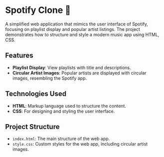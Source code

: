 # Spotify Clone 🎵

A simplified web application that mimics the user interface of Spotify, focusing on playlist display and popular artist listings. The project demonstrates how to structure and style a modern music app using HTML, CSS.

## Features
- **Playlist Display**: View playlists with title and descriptions.
- **Circular Artist Images**: Popular artists are displayed with circular images, resembling the Spotify app.

## Technologies Used
- **HTML**: Markup language used to structure the content.
- **CSS**: For designing and styling the user interface.
  
## Project Structure
- `index.html`: The main structure of the web app.
- `style.css`: Custom styles for the web app, including circular artist images.


